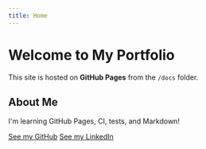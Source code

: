 ```yaml
---
title: Home
---
```


# Welcome to My Portfolio

This site is hosted on **GitHub Pages** from the `/docs` folder.

## About Me
I'm learning GitHub Pages, CI, tests, and Markdown!

[See my GitHub](https://github.com/abhinav9558)
[See my LinkedIn](https://www.linkedin.com/in/abhinav-piratla/)